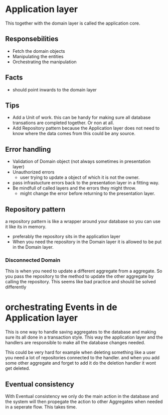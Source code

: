 # Application layer
This together with the domain layer is called the application core.

## Responsebilities
- Fetch the domain objects
- Manipulating the entities
- Orchestrating the manipulation

## Facts
- should point inwards to the domain layer

## Tips
- Add a Unit of work.
this can be handy for making sure all database transations are completed together. Or non at all.
- Add Repository pattern
because the Application layer does not need to know where the data comes from this could be any source.


## Error handling
- Validation of Domain object (not always sometimes in presentation layer)
- Unauthorized errors
    - user trying to update a object of which it is not the owner.
- pass infrastucture errors back to the presentation layer in a fitting way.
- Be mindfull of called layers and the errors they might throw.
    - might change the error before returning to the presentation layer.

## Repository pattern
a repository pattern is like a wrapper around your database so you can use it like its in memory.

- preferably the repository sits in the application layer
- When you need the repository in the Domain layer it is allowed to be put in the Domain layer.

### Disconnected Domain
This is when you need to update a different aggregate from a aggregate.
So you pass the repository  to the method to update the other aggregate by calling the repository.
This seems like bad practice and should be solved differently

# orchestrating Events in de Application layer
This is one way to handle saving aggregates to the database and making sure its all done in a transaction style.
This way the application layer and the handlers are responsible to make all the database changes needed.

This could be very hard for example when deleting something like a user you need a lot of repositories connected to the handler.
and when you add some other aggregate and forget to add it do the deletion handler it wont get deleted.

## Eventual consistency
With Eventual consistency we only do the main action in the database and the system will then propegate the action to other Aggregates when needed in a seperate flow.
This takes time.